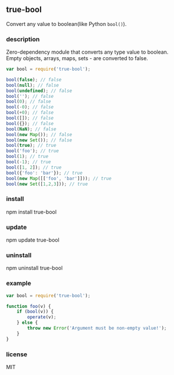 ## true-bool
Convert any value to boolean(like Python `bool()`).

### description
Zero-dependency module that converts any type value to boolean.  
Empty objects, arrays, maps, sets - are converted to false.

```javascript
var bool = require('true-bool');

bool(false); // false
bool(null); // false
bool(undefined); // false
bool(''); // false
bool(0); // false
bool(-0); // false
bool(+0); // false
bool([]); // false
bool({}); // false
bool(NaN); // false
bool(new Map()); // false
bool(new Set()); // false
bool(true); // true
bool('foo'); // true
bool(1); // true
bool(-1); // true
bool([1, 2]); // true
bool({'foo': 'bar'}); // true
bool(new Map([['foo', 'bar']])); // true
bool(new Set([1,2,3])); // true
```
### install
npm install true-bool

### update
npm update true-bool

### uninstall
npm uninstall true-bool

### example
```javascript
var bool = require('true-bool');

function foo(v) {
    if (bool(v)) {
        operate(v);
    } else {
        throw new Error('Argument must be non-empty value!');
    }
}
```
### license
MIT
